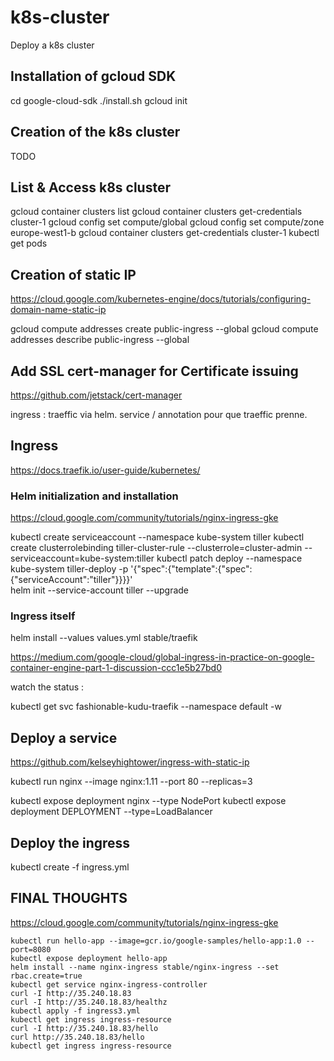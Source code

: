 # k8s-cluster
Deploy a k8s cluster

## Installation of gcloud SDK

cd google-cloud-sdk
./install.sh
gcloud init

## Creation of the k8s cluster

TODO

## List & Access k8s cluster 

gcloud container clusters list
gcloud container clusters get-credentials cluster-1
gcloud config set compute/global
gcloud config set compute/zone europe-west1-b
gcloud container clusters get-credentials cluster-1
kubectl get pods

## Creation of static IP

https://cloud.google.com/kubernetes-engine/docs/tutorials/configuring-domain-name-static-ip

gcloud compute addresses create public-ingress --global
gcloud compute addresses describe public-ingress --global

## Add SSL cert-manager for Certificate issuing

https://github.com/jetstack/cert-manager

ingress :  traeffic via helm.
service / annotation pour que traeffic prenne.

## Ingress

https://docs.traefik.io/user-guide/kubernetes/

### Helm initialization and installation 

https://cloud.google.com/community/tutorials/nginx-ingress-gke

kubectl create serviceaccount --namespace kube-system tiller
kubectl create clusterrolebinding tiller-cluster-rule --clusterrole=cluster-admin --serviceaccount=kube-system:tiller
kubectl patch deploy --namespace kube-system tiller-deploy -p '{"spec":{"template":{"spec":{"serviceAccount":"tiller"}}}}'      
helm init --service-account tiller --upgrade

### Ingress itself

helm install --values values.yml stable/traefik

https://medium.com/google-cloud/global-ingress-in-practice-on-google-container-engine-part-1-discussion-ccc1e5b27bd0

watch the status :

kubectl get svc fashionable-kudu-traefik --namespace default -w

## Deploy a service

https://github.com/kelseyhightower/ingress-with-static-ip

kubectl run nginx --image nginx:1.11 --port 80 --replicas=3

kubectl expose deployment nginx --type NodePort
kubectl expose deployment DEPLOYMENT --type=LoadBalancer

## Deploy the ingress

kubectl create -f ingress.yml

## FINAL THOUGHTS

https://cloud.google.com/community/tutorials/nginx-ingress-gke

```
kubectl run hello-app --image=gcr.io/google-samples/hello-app:1.0 --port=8080
kubectl expose deployment hello-app
helm install --name nginx-ingress stable/nginx-ingress --set rbac.create=true
kubectl get service nginx-ingress-controller
curl -I http://35.240.18.83
curl -I http://35.240.18.83/healthz
kubectl apply -f ingress3.yml
kubectl get ingress ingress-resource
curl -I http://35.240.18.83/hello
curl http://35.240.18.83/hello
kubectl get ingress ingress-resource
```